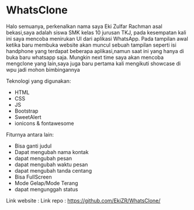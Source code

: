 # WhatsClone
Halo semuanya, perkenalkan nama saya Eki Zulfar Rachman asal bekasi,saya adalah siswa SMK kelas 10 jurusan TKJ, pada kesempatan kali ini saya mencoba menirukan UI dari aplikasi WhatsApp. Pada tampilan awal ketika baru membuka website akan muncul sebuah tampilan seperti isi handphone yang terdapat beberapa aplikasi,namun saat ini yang hanya di buka baru whatsapp saja. Mungkin next time saya akan mencoba mengclone yang lain,saya juga baru pertama kali mengikuti showcase di wpu jadi mohon bimbingannya 

Teknologi yang digunakan: 
- HTML
- CSS
- JS
- Bootstrap
- SweetAlert
- ionicons & fontawesome

Fiturnya antara lain:
- Bisa ganti judul
- Dapat mengubah nama kontak
- dapat mengubah pesan
- dapat mengubah waktu pesan
- dapat mengubah tanda centang
- Bisa FullScreen
- Mode Gelap/Mode Terang
- dapat mengunggah status

Link website : 
Link repo : https://github.com/EkiZR/WhatsClone/
